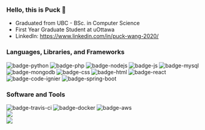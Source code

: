 ### Hello, this is Puck 👋

* Graduated from UBC - BSc. in Computer Science
* First Year Graduate Student at uOttawa
* LinkedIn: https://www.linkedin.com/in/puck-wang-2020/

### Languages, Libraries, and Frameworks
  <div style="align:center>
    <img alt="badge-java" src="https://img.shields.io/badge/Java-ED8B00?style=for-the-badge&logo=java&logoColor=white" />
    <img alt="badge-python" src="https://img.shields.io/badge/Python-FFD43B?style=for-the-badge&logo=python&logoColor=blue" />
    <img alt="badge-php" src="https://img.shields.io/badge/PHP-777BB4?style=for-the-badge&logo=php&logoColor=white" />
    <img alt="badge-nodejs" src="https://img.shields.io/badge/Node.js-339933?style=for-the-badge&logo=nodedotjs&logoColor=white" />
    <img alt="badge-js" src="https://img.shields.io/badge/JavaScript-323330?style=for-the-badge&logo=javascript&logoColor=F7DF1E" />
    <img alt="badge-mysql" src="https://img.shields.io/badge/MySQL-005C84?style=for-the-badge&logo=mysql&logoColor=white" />
    <img alt="badge-mongodb" src="https://img.shields.io/badge/MongoDB-4EA94B?style=for-the-badge&logo=mongodb&logoColor=white" />
    <img alt="badge-css" src="https://img.shields.io/badge/CSS3-1572B6?style=for-the-badge&logo=css3&logoColor=white" />
    <img alt="badge-html" src="https://img.shields.io/badge/HTML5-E34F26?style=for-the-badge&logo=html5&logoColor=white" />
    <img alt="badge-react" src="https://img.shields.io/badge/React-20232A?style=for-the-badge&logo=react&logoColor=61DAFB" />
    <img alt="badge-code-ignier" src="https://img.shields.io/badge/Codeigniter-EF4223?style=for-the-badge&logo=codeigniter&logoColor=white" />
    <img alt="badge-spring-boot" src="https://img.shields.io/badge/Spring_Boot-F2F4F9?style=for-the-badge&logo=spring-boot" />
 </div>
                                                                                                                                       
### Software and Tools
  <div style="align:center>
    <img alt="badge-power-bi" src="https://img.shields.io/badge/PowerBI-F2C811?style=for-the-badge&logo=Power%20BI&logoColor=white" />
    <img alt="badge-travis-ci" src="https://img.shields.io/badge/travis_CI-3EAAAF?style=for-the-badge&logo=travisci&logoColor=white" />
    <img alt="badge-docker" src="https://img.shields.io/badge/Docker-2CA5E0?style=for-the-badge&logo=docker&logoColor=white" />
    <img alt="badge-aws" src="https://img.shields.io/badge/Amazon_AWS-FF9900?style=for-the-badge&logo=amazonaws&logoColor=white" />
  </div>



<a href="https://github.com/pwang1997">
  <img src="https://github-readme-stats.yezihaohao.vercel.app/api?username=pwang1997&count_private=true&show_icons=true&icon_color=805AD5&text_color=718096&hide_title=true&bg_color=FFFFFF" align="left" />
</a>
<br>
<a href="https://github.com/pwang1997">
  <img src="https://github-readme-stats.vercel.app/api/top-langs/?username=pwang1997&layout=compact&count_private=true&count_private=true&show_icons=true&icon_color=805AD5&text_color=718096&hide_title=true&bg_color=FFFFFF" align="left" />
</a>
<br>
<br>
